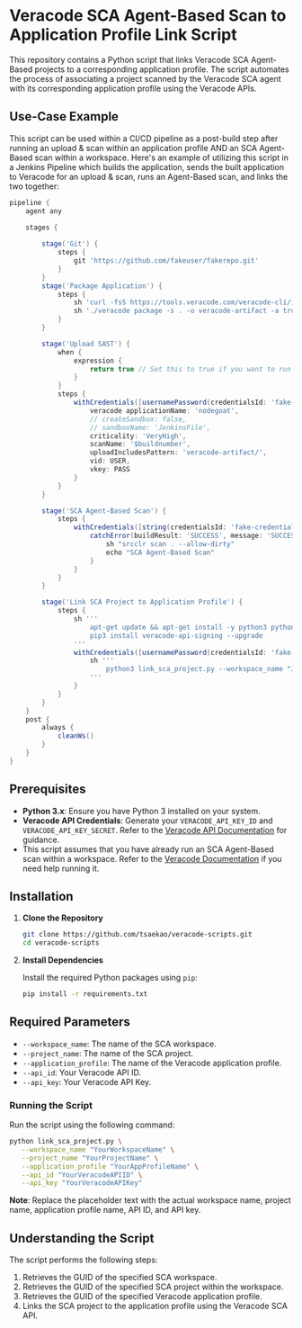 # Veracode SCA Agent-Based Scan to Application Profile Link Script

This repository contains a Python script that links Veracode SCA Agent-Based projects to a corresponding application profile. The script automates the process of associating a project scanned by the Veracode SCA agent with its corresponding application profile using the Veracode APIs.

## Use-Case Example

This script can be used within a CI/CD pipeline as a post-build step after running an upload & scan within an application profile AND an SCA Agent-Based scan within a workspace. Here's an example of utilizing this script in a Jenkins Pipeline which builds the application, sends the built application to Veracode for an upload & scan, runs an Agent-Based scan, and links the two together:

```groovy
pipeline {
    agent any

    stages {
        
        stage('Git') {
            steps {
                git 'https://github.com/fakeuser/fakerepo.git'
            }
        }
        stage('Package Application') {
            steps {
                sh 'curl -fsS https://tools.veracode.com/veracode-cli/install | sh'
                sh './veracode package -s . -o veracode-artifact -a trust'
            }
        }

        stage('Upload SAST') {
            when {
                expression {
                    return true // Set this to true if you want to run this stage
                }
            }
            steps {
                withCredentials([usernamePassword(credentialsId: 'fake-credentials-id-sast', passwordVariable: 'PASS', usernameVariable: 'USER')]) {
                    veracode applicationName: 'nodegoat',
                    // createSandbox: false,
                    // sandboxName: 'JenkinsFile',
                    criticality: 'VeryHigh',
                    scanName: '$buildnumber',
                    uploadIncludesPattern: 'veracode-artifact/',
                    vid: USER,
                    vkey: PASS
                }
            }
        }

        stage('SCA Agent-Based Scan') {
            steps {
                withCredentials([string(credentialsId: 'fake-credentials-id-srcclr', variable: 'SRCCLR_API_TOKEN')]) {
                    catchError(buildResult: 'SUCCESS', message: 'SUCCESS') {
                        sh "srcclr scan . --allow-dirty" 
                        echo "SCA Agent-Based Scan"
                    }
                }
            }
        }

        stage('Link SCA Project to Application Profile') {
            steps {
                sh '''
                    apt-get update && apt-get install -y python3 python3-pip || true
                    pip3 install veracode-api-signing --upgrade
                '''
                withCredentials([usernamePassword(credentialsId: 'fake-credentials-id-link', passwordVariable: 'PASS', usernameVariable: 'USER')]) {
                    sh '''
                        python3 link_sca_project.py --workspace_name "Jenkins Demo" --project_name "fakeuser/fakerepo" --application_profile "nodegoat" --api_id "${USER}" --api_key "${PASS}"
                    '''
                }
            }
        }
    }
    post { 
        always { 
            cleanWs()
        }
    }
}
```

## Prerequisites

- **Python 3.x**: Ensure you have Python 3 installed on your system.
- **Veracode API Credentials**: Generate your `VERACODE_API_KEY_ID` and `VERACODE_API_KEY_SECRET`. Refer to the [Veracode API Documentation](https://docs.veracode.com/r/c_getting_started_with_the_veracode_api) for guidance.
- This script assumes that you have already run an SCA Agent-Based scan within a workspace. Refer to the [Veracode Documentation](https://docs.veracode.com/r/c_sc_what_is) if you need help running it. 

## Installation

1. **Clone the Repository**

   ```bash
   git clone https://github.com/tsaekao/veracode-scripts.git
   cd veracode-scripts
   ```

2. **Install Dependencies**

   Install the required Python packages using `pip`:

   ```bash
   pip install -r requirements.txt
   ```

## Required Parameters

- `--workspace_name`: The name of the SCA workspace.
- `--project_name`: The name of the SCA project.
- `--application_profile`: The name of the Veracode application profile.
- `--api_id`: Your Veracode API ID.
- `--api_key`: Your Veracode API Key.

### Running the Script

Run the script using the following command:

   ```bash
   python link_sca_project.py \
      --workspace_name "YourWorkspaceName" \
      --project_name "YourProjectName" \
      --application_profile "YourAppProfileName" \
      --api_id "YourVeracodeAPIID" \
      --api_key "YourVeracodeAPIKey"
   ```

**Note**: Replace the placeholder text with the actual workspace name, project name, application profile name, API ID, and API key.

## Understanding the Script

The script performs the following steps:

1. Retrieves the GUID of the specified SCA workspace.
2. Retrieves the GUID of the specified SCA project within the workspace.
3. Retrieves the GUID of the specified Veracode application profile.
4. Links the SCA project to the application profile using the Veracode SCA API.
